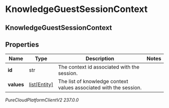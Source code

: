# KnowledgeGuestSessionContext

## KnowledgeGuestSessionContext

## Properties

|Name | Type | Description | Notes|
|------------ | ------------- | ------------- | -------------|
| **id** | str | The context id associated with the session. | |
| **values** | [list[Entity]](Entity) | The list of knowledge context values associated with the session. | |



_PureCloudPlatformClientV2 237.0.0_
